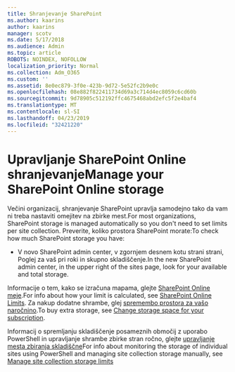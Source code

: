 ```yaml
---
title: Shranjevanje SharePoint
ms.author: kaarins
author: kaarins
manager: scotv
ms.date: 5/17/2018
ms.audience: Admin
ms.topic: article
ROBOTS: NOINDEX, NOFOLLOW
localization_priority: Normal
ms.collection: Adm_O365
ms.custom: ''
ms.assetid: 8e0ec879-3f0e-423b-9d72-5e52fc2b9e0c
ms.openlocfilehash: 08e882f822411734d69a3c714d4ec8059c6cd60b
ms.sourcegitcommit: 9d78905c512192ffc4675468abd2efc5f2e4baf4
ms.translationtype: MT
ms.contentlocale: sl-SI
ms.lasthandoff: 04/23/2019
ms.locfileid: "32421220"
---
```

# <a name="manage-your-sharepoint-online-storage"></a><span data-ttu-id="a9224-102">Upravljanje SharePoint Online shranjevanje</span><span class="sxs-lookup"><span data-stu-id="a9224-102">Manage your SharePoint Online storage</span></span>

<span data-ttu-id="a9224-103">Večini organizacij, shranjevanje SharePoint upravlja samodejno tako da vam ni treba nastaviti omejitev na zbirke mest.</span><span class="sxs-lookup"><span data-stu-id="a9224-103">For most organizations, SharePoint storage is managed automatically so you don't need to set limits per site collection.</span></span> <span data-ttu-id="a9224-104">Preverite, koliko prostora SharePoint morate:</span><span class="sxs-lookup"><span data-stu-id="a9224-104">To check how much SharePoint storage you have:</span></span>
  
- <span data-ttu-id="a9224-105">V novo SharePoint admin center, v zgornjem desnem kotu strani strani, Poglej za vaš pri roki in skupno skladiščenje.</span><span class="sxs-lookup"><span data-stu-id="a9224-105">In the new SharePoint admin center, in the upper right of the sites page, look for your available and total storage.</span></span>
    
<span data-ttu-id="a9224-106">Informacije o tem, kako se izračuna mapama, glejte [SharePoint Online meje](https://go.microsoft.com/fwlink/p/?LinkID=856113).</span><span class="sxs-lookup"><span data-stu-id="a9224-106">For info about how your limit is calculated, see [SharePoint Online Limits](https://go.microsoft.com/fwlink/p/?LinkID=856113).</span></span> <span data-ttu-id="a9224-107">Za nakup dodatne shrambe, glej [spremembo prostora za vašo naročnino](https://go.microsoft.com/fwlink/?linkid=866428).</span><span class="sxs-lookup"><span data-stu-id="a9224-107">To buy extra storage, see [Change storage space for your subscription](https://go.microsoft.com/fwlink/?linkid=866428).</span></span>
  
<span data-ttu-id="a9224-108">Informacij o spremljanju skladiščenje posameznih območij z uporabo PowerShell in upravljanje shrambe zbirke stran ročno, glejte [upravljanje mesta zbiranja skladiščne](https://go.microsoft.com/fwlink/?linkid=867833)</span><span class="sxs-lookup"><span data-stu-id="a9224-108">For info about monitoring the storage of individual sites using PowerShell and managing site collection storage manually, see [Manage site collection storage limits](https://go.microsoft.com/fwlink/?linkid=867833)</span></span>
  

